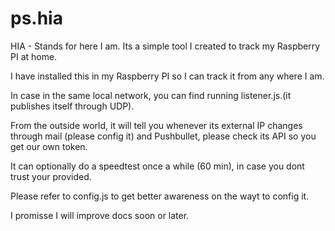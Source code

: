 # ps.hia
HIA - Stands for here I am. Its a simple tool I created to track my Raspberry PI at home.

I have installed this in my Raspberry PI so I can track it from any where I am.

In case in the same local network, you can find running listener.js.(it publishes itself through UDP).

From the outside world, it will tell you whenever its external IP changes  through mail (please config it) and Pushbullet, please check its API so you get our own token.

It can optionally do a speedtest once a while (60 min), in case you dont trust your provided.

Please refer to config.js to get better awareness on the wayt to config it.

I promisse I will improve docs soon or later.